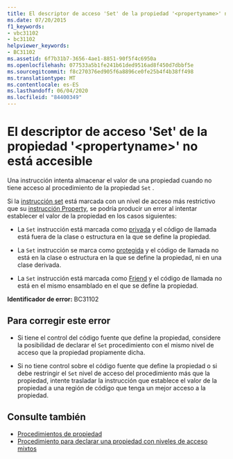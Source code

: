 ```yaml
---
title: El descriptor de acceso 'Set' de la propiedad '<propertyname>' no está accesible
ms.date: 07/20/2015
f1_keywords:
- vbc31102
- bc31102
helpviewer_keywords:
- BC31102
ms.assetid: 6f7b31b7-3656-4ae1-8851-90f5f4c6950a
ms.openlocfilehash: 077533a5b1fe241b61ded9516ad8f450d7dbbf5e
ms.sourcegitcommit: f8c270376ed905f6a8896ce0fe25b4f4b38ff498
ms.translationtype: MT
ms.contentlocale: es-ES
ms.lasthandoff: 06/04/2020
ms.locfileid: "84400349"
---
```

# <a name="set-accessor-of-property-propertyname-is-not-accessible"></a>El descriptor de acceso 'Set' de la propiedad '\<propertyname>' no está accesible
Una instrucción intenta almacenar el valor de una propiedad cuando no tiene acceso al procedimiento de la propiedad `Set` .  
  
 Si la [instrucción set](../statements/set-statement.md) está marcada con un nivel de acceso más restrictivo que su [instrucción Property](../statements/property-statement.md), se podría producir un error al intentar establecer el valor de la propiedad en los casos siguientes:  
  
- La `Set` instrucción está marcada como [privada](../modifiers/private.md) y el código de llamada está fuera de la clase o estructura en la que se define la propiedad.  
  
- La `Set` instrucción se marca como [protegida](../modifiers/protected.md) y el código de llamada no está en la clase o estructura en la que se define la propiedad, ni en una clase derivada.  
  
- La `Set` instrucción está marcada como [Friend](../modifiers/friend.md) y el código de llamada no está en el mismo ensamblado en el que se define la propiedad.  
  
 **Identificador de error:** BC31102  
  
## <a name="to-correct-this-error"></a>Para corregir este error  
  
- Si tiene el control del código fuente que define la propiedad, considere la posibilidad de declarar el `Set` procedimiento con el mismo nivel de acceso que la propiedad propiamente dicha.  
  
- Si no tiene control sobre el código fuente que define la propiedad o si debe restringir el `Set` nivel de acceso del procedimiento más que la propiedad, intente trasladar la instrucción que establece el valor de la propiedad a una región de código que tenga un mejor acceso a la propiedad.  
  
## <a name="see-also"></a>Consulte también

- [Procedimientos de propiedad](../../programming-guide/language-features/procedures/property-procedures.md)
- [Procedimiento para declarar una propiedad con niveles de acceso mixtos](../../programming-guide/language-features/procedures/how-to-declare-a-property-with-mixed-access-levels.md)
